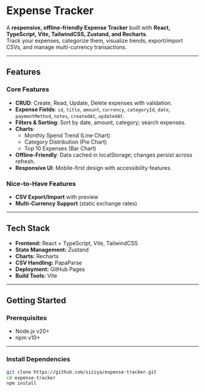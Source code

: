 # Expense Tracker

A **responsive, offline-friendly Expense Tracker** built with **React, TypeScript, Vite, TailwindCSS, Zustand, and Recharts**.  
Track your expenses, categorize them, visualize trends, export/import CSVs, and manage multi-currency transactions.


---

## **Features**

### Core Features
- **CRUD**: Create, Read, Update, Delete expenses with validation.
- **Expense Fields**: `id`, `title`, `amount`, `currency`, `categoryId`, `date`, `paymentMethod`, `notes`, `createdAt`, `updatedAt`.
- **Filters & Sorting**: Sort by date, amount, category; search expenses.
- **Charts**:  
  - Monthly Spend Trend (Line Chart)  
  - Category Distribution (Pie Chart)  
  - Top 10 Expenses (Bar Chart)
- **Offline-Friendly**: Data cached in localStorage; changes persist across refresh.
- **Responsive UI**: Mobile-first design with accessibility features.

### Nice-to-Have Features
- **CSV Export/Import** with preview
- **Multi-Currency Support** (static exchange rates)

---

## **Tech Stack**

- **Frontend:** React + TypeScript, Vite, TailwindCSS  
- **State Management:** Zustand  
- **Charts:** Recharts  
- **CSV Handling:** PapaParse  
- **Deployment:** GitHub Pages  
- **Build Tools:** Vite  

---

## **Getting Started**

### **Prerequisites**
- Node.js v20+  
- npm v10+  

---

### **Install Dependencies**

```bash
git clone https://github.com/siziya/expense-tracker.git
cd expense-tracker
npm install

